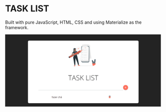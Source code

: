 # TASK LIST

Built with pure JavaScript, HTML, CSS and using Materialize as the framework.
 
 ![TASK LIST Demo](./assets/img/tasklist.gif)

